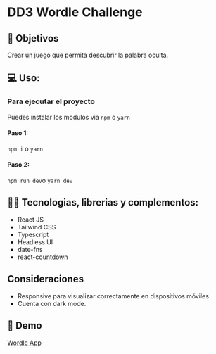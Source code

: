 # DD3 Wordle Challenge

## 📝 Objetivos

Crear un juego que permita descubrir la palabra oculta.

## 💻 Uso:

### Para ejecutar el proyecto

Puedes instalar los modulos via `npm` o `yarn`

#### Paso 1:

`npm i` o `yarn`

#### Paso 2:

`npm run dev`o `yarn dev`

## 👨‍💻 Tecnologias, librerias y complementos:

- React JS
- Tailwind CSS
- Typescript
- Headless UI
- date-fns
- react-countdown

## Consideraciones

- Responsive para visualizar correctamente en dispositivos móviles
- Cuenta con dark mode.

## 👀 Demo

[Wordle App](https://dd3-wordle.vercel.app/)
